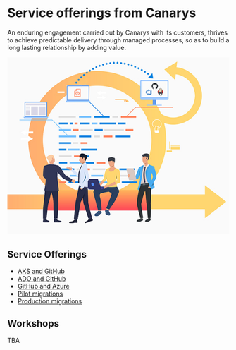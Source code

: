 # Service offerings from Canarys

An enduring engagement carried out by Canarys with its customers, thrives to achieve predictable delivery through managed processes, so as to build a long lasting relationship by adding value.

![canarys](service-offerings/media/Pipelines.jpg)

## Service Offerings

- [AKS and GitHub](service-offerings/AKS-GitHub.md)
- [ADO and GitHub](service-offerings/ADO-GitHub.md)
- [GitHub and Azure](service-offerings/GitHub-Azure.md)
- [Pilot migrations](service-offerings/pilot-migrations.md)
- [Production migrations](service-offerings/prod-migrations.md)

## Workshops

TBA